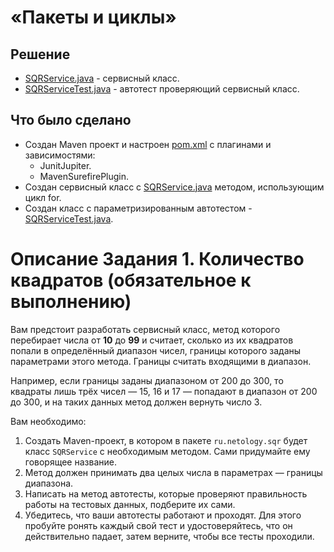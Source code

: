 # «Пакеты и циклы»

## Решение
* <a href="https://github.com/Nephedov/6.Java/blob/main/src/main/java/ru/netology/sqr/SQRService.java">SQRService.java</a> - сервисный класс.
* <a href="https://github.com/Nephedov/6.Java/blob/main/src/test/java/ru/netology/sqr/SQRServiceTest.java">SQRServiceTest.java</a> - автотест проверяющий сервисный класс.

## Что было сделано
* Создан Maven проект и настроен <a href="https://github.com/Nephedov/6.Java/blob/main/pom.xml">pom.xml</a> c плагинами и зависимостями:
  * JunitJupiter.
  * MavenSurefirePlugin.
* Создан сервисный класс с <a href="https://github.com/Nephedov/6.Java/blob/main/src/main/java/ru/netology/sqr/SQRService.java">SQRService.java</a> методом, использующим цикл for.
* Создан класс с параметризированным автотестом - <a href="https://github.com/Nephedov/6.Java/blob/main/src/test/java/ru/netology/sqr/SQRServiceTest.java">SQRServiceTest.java</a>.

# Описание Задания 1. Количество квадратов (обязательное к выполнению)

Вам предстоит разработать сервисный класс, метод которого перебирает числа от **10** до **99** и считает, сколько из их квадратов попали в определённый диапазон чисел, границы которого заданы параметрами этого метода. Границы считать входящими в диапазон.

Например, если границы заданы диапазоном от 200 до 300, то квадраты лишь трёх чисел — 15, 16 и 17 — попадают в диапазон от 200 до 300, и на таких данных метод должен вернуть число 3.

Вам необходимо:
1. Создать Maven-проект, в котором в пакете `ru.netology.sqr` будет класс `SQRService` с необходимым методом. Сами придумайте ему говорящее название.
2. Метод должен принимать два целых числа в параметрах — границы диапазона.
3. Написать на метод автотесты, которые проверяют правильность работы на тестовых данных, подберите их сами.
4. Убедитесь, что ваши автотесты работают и проходят. Для этого пробуйте ронять каждый свой тест и удостоверяйтесь, что он действительно падает, затем верните, чтобы все тесты проходили.
